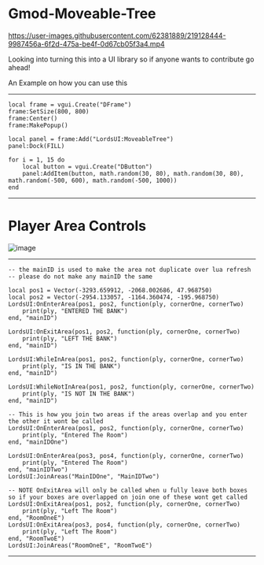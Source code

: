 # Gmod-Moveable-Tree

https://user-images.githubusercontent.com/62381889/219128444-9987456a-6f2d-475a-be4f-0d67cb05f3a4.mp4


Looking into turning this into a UI library so if anyone wants to contribute go ahead!


An Example on how you can use this

***
    local frame = vgui.Create("DFrame")
    frame:SetSize(800, 800)
    frame:Center()
    frame:MakePopup()

    local panel = frame:Add("LordsUI:MoveableTree")
    panel:Dock(FILL)

    for i = 1, 15 do
        local button = vgui.Create("DButton")
        panel:AddItem(button, math.random(30, 80), math.random(30, 80), math.random(-500, 600), math.random(-500, 1000)) 
    end
***

# Player Area Controls

![image](https://github.com/lord-sugarv2/Gmod-Helpers/assets/62381889/3fa551e0-9950-4f4c-97a0-2c150089eec1)

***
    -- the mainID is used to make the area not duplicate over lua refresh
    -- please do not make any mainID the same

    local pos1 = Vector(-3293.659912, -2068.002686, 47.968750)
    local pos2 = Vector(-2954.133057, -1164.360474, -195.968750)
    LordsUI:OnEnterArea(pos1, pos2, function(ply, cornerOne, cornerTwo)
        print(ply, "ENTERED THE BANK")
    end, "mainID")
    
    LordsUI:OnExitArea(pos1, pos2, function(ply, cornerOne, cornerTwo)
        print(ply, "LEFT THE BANK")
    end, "mainID")
    
    LordsUI:WhileInArea(pos1, pos2, function(ply, cornerOne, cornerTwo)
        print(ply, "IS IN THE BANK")
    end, "mainID")
    
    LordsUI:WhileNotInArea(pos1, pos2, function(ply, cornerOne, cornerTwo)
        print(ply, "IS NOT IN THE BANK")
    end, "mainID")

    -- This is how you join two areas if the areas overlap and you enter the other it wont be called
    LordsUI:OnEnterArea(pos1, pos2, function(ply, cornerOne, cornerTwo)
        print(ply, "Entered The Room")
    end, "mainIDOne")

    LordsUI:OnEnterArea(pos3, pos4, function(ply, cornerOne, cornerTwo) 
        print(ply, "Entered The Room")
    end, "mainIDTwo")
    LordsUI:JoinAreas("MainIDOne", "MainIDTwo")

    -- NOTE OnExitArea will only be called when u fully leave both boxes so if your boxes are overlapped on join one of these wont get called
    LordsUI:OnExitArea(pos1, pos2, function(ply, cornerOne, cornerTwo)
        print(ply, "Left The Room")
    end, "RoomOneE")
    LordsUI:OnExitArea(pos3, pos4, function(ply, cornerOne, cornerTwo)
        print(ply, "Left The Room")
    end, "RoomTwoE")
    LordsUI:JoinAreas("RoomOneE", "RoomTwoE")
***
